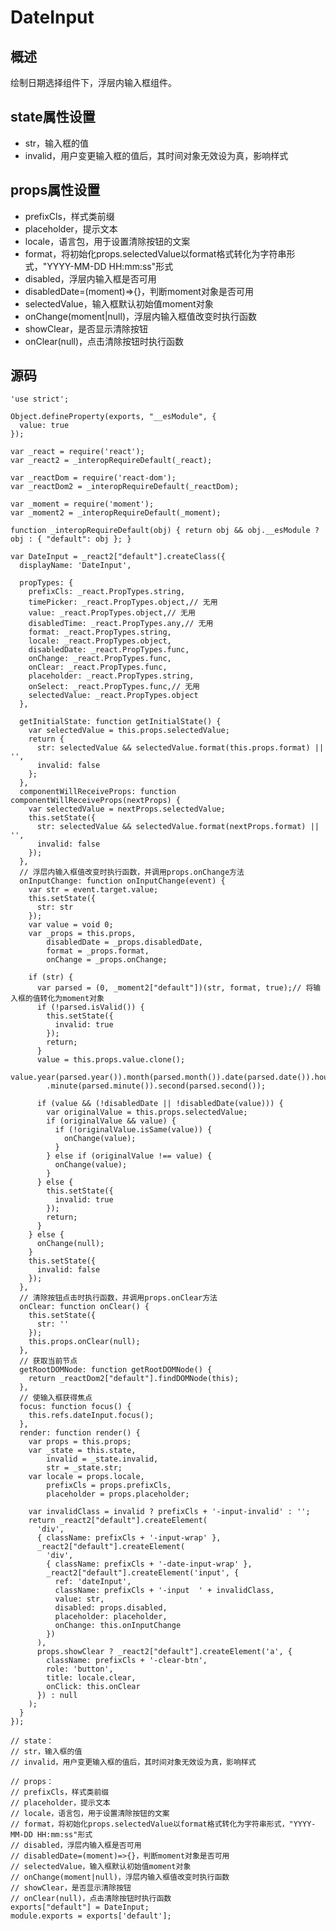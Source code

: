 # DateInput

## 概述

绘制日期选择组件下，浮层内输入框组件。

## state属性设置

* str，输入框的值
* invalid，用户变更输入框的值后，其时间对象无效设为真，影响样式

## props属性设置

* prefixCls，样式类前缀
* placeholder，提示文本
* locale，语言包，用于设置清除按钮的文案
* format，将初始化props.selectedValue以format格式转化为字符串形式，"YYYY-MM-DD HH:mm:ss"形式
* disabled，浮层内输入框是否可用
* disabledDate=(moment)=>{}，判断moment对象是否可用
* selectedValue，输入框默认初始值moment对象
* onChange(moment|null)，浮层内输入框值改变时执行函数
* showClear，是否显示清除按钮
* onClear(null)，点击清除按钮时执行函数

## 源码

    'use strict';
    
    Object.defineProperty(exports, "__esModule", {
      value: true
    });
    
    var _react = require('react');
    var _react2 = _interopRequireDefault(_react);
    
    var _reactDom = require('react-dom');
    var _reactDom2 = _interopRequireDefault(_reactDom);
    
    var _moment = require('moment');
    var _moment2 = _interopRequireDefault(_moment);
    
    function _interopRequireDefault(obj) { return obj && obj.__esModule ? obj : { "default": obj }; }
    
    var DateInput = _react2["default"].createClass({
      displayName: 'DateInput',
    
      propTypes: {
        prefixCls: _react.PropTypes.string,
        timePicker: _react.PropTypes.object,// 无用
        value: _react.PropTypes.object,// 无用
        disabledTime: _react.PropTypes.any,// 无用
        format: _react.PropTypes.string,
        locale: _react.PropTypes.object,
        disabledDate: _react.PropTypes.func,
        onChange: _react.PropTypes.func,
        onClear: _react.PropTypes.func,
        placeholder: _react.PropTypes.string,
        onSelect: _react.PropTypes.func,// 无用
        selectedValue: _react.PropTypes.object
      },
    
      getInitialState: function getInitialState() {
        var selectedValue = this.props.selectedValue;
        return {
          str: selectedValue && selectedValue.format(this.props.format) || '',
          invalid: false
        };
      },
      componentWillReceiveProps: function componentWillReceiveProps(nextProps) {
        var selectedValue = nextProps.selectedValue;
        this.setState({
          str: selectedValue && selectedValue.format(nextProps.format) || '',
          invalid: false
        });
      },
      // 浮层内输入框值改变时执行函数，并调用props.onChange方法
      onInputChange: function onInputChange(event) {
        var str = event.target.value;
        this.setState({
          str: str
        });
        var value = void 0;
        var _props = this.props,
            disabledDate = _props.disabledDate,
            format = _props.format,
            onChange = _props.onChange;
    
        if (str) {
          var parsed = (0, _moment2["default"])(str, format, true);// 将输入框的值转化为moment对象
          if (!parsed.isValid()) {
            this.setState({
              invalid: true
            });
            return;
          }
          value = this.props.value.clone();
          value.year(parsed.year()).month(parsed.month()).date(parsed.date()).hour(parsed.hour())
            .minute(parsed.minute()).second(parsed.second());
    
          if (value && (!disabledDate || !disabledDate(value))) {
            var originalValue = this.props.selectedValue;
            if (originalValue && value) {
              if (!originalValue.isSame(value)) {
                onChange(value);
              }
            } else if (originalValue !== value) {
              onChange(value);
            }
          } else {
            this.setState({
              invalid: true
            });
            return;
          }
        } else {
          onChange(null);
        }
        this.setState({
          invalid: false
        });
      },
      // 清除按钮点击时执行函数，并调用props.onClear方法
      onClear: function onClear() {
        this.setState({
          str: ''
        });
        this.props.onClear(null);
      },
      // 获取当前节点
      getRootDOMNode: function getRootDOMNode() {
        return _reactDom2["default"].findDOMNode(this);
      },
      // 使输入框获得焦点
      focus: function focus() {
        this.refs.dateInput.focus();
      },
      render: function render() {
        var props = this.props;
        var _state = this.state,
            invalid = _state.invalid,
            str = _state.str;
        var locale = props.locale,
            prefixCls = props.prefixCls,
            placeholder = props.placeholder;
    
        var invalidClass = invalid ? prefixCls + '-input-invalid' : '';
        return _react2["default"].createElement(
          'div',
          { className: prefixCls + '-input-wrap' },
          _react2["default"].createElement(
            'div',
            { className: prefixCls + '-date-input-wrap' },
            _react2["default"].createElement('input', {
              ref: 'dateInput',
              className: prefixCls + '-input  ' + invalidClass,
              value: str,
              disabled: props.disabled,
              placeholder: placeholder,
              onChange: this.onInputChange
            })
          ),
          props.showClear ? _react2["default"].createElement('a', {
            className: prefixCls + '-clear-btn',
            role: 'button',
            title: locale.clear,
            onClick: this.onClear
          }) : null
        );
      }
    });
    
    // state：
    // str，输入框的值
    // invalid，用户变更输入框的值后，其时间对象无效设为真，影响样式
    
    // props：
    // prefixCls，样式类前缀
    // placeholder，提示文本
    // locale，语言包，用于设置清除按钮的文案
    // format，将初始化props.selectedValue以format格式转化为字符串形式，"YYYY-MM-DD HH:mm:ss"形式
    // disabled，浮层内输入框是否可用
    // disabledDate=(moment)=>{}，判断moment对象是否可用
    // selectedValue，输入框默认初始值moment对象
    // onChange(moment|null)，浮层内输入框值改变时执行函数
    // showClear，是否显示清除按钮
    // onClear(null)，点击清除按钮时执行函数
    exports["default"] = DateInput;
    module.exports = exports['default'];
